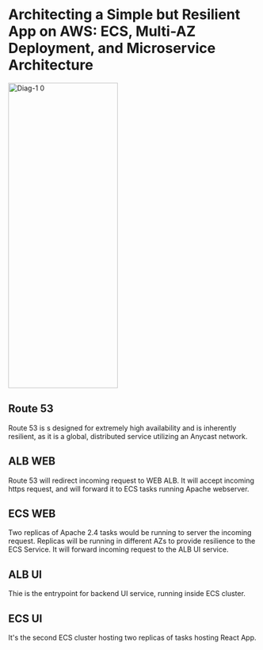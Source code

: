 # Architecting a Simple but Resilient App on AWS: ECS, Multi-AZ Deployment, and Microservice Architecture



<img width="221" height="616" alt="Diag-1 0" src="https://github.com/user-attachments/assets/de4b44ac-72af-46f0-8637-501b8437917d" />



## Route 53 

   Route 53 is s designed for extremely high availability and is inherently resilient, as it is a global, distributed service utilizing an Anycast network.
   
## ALB WEB 

   Route 53 will redirect incoming request to WEB ALB. It will accept incoming https request, and will forward it to ECS tasks running Apache webserver.
   
## ECS WEB
   Two replicas of Apache 2.4 tasks would be running to server the incoming request. Replicas will be running in different AZs to provide resilience to the ECS Service. It will forward incoming request to the ALB UI service. 
   
## ALB UI
   Thie is the entrypoint for backend UI service, running inside ECS cluster.
   
## ECS UI
   It's the second ECS cluster hosting two replicas of tasks hosting React App.
